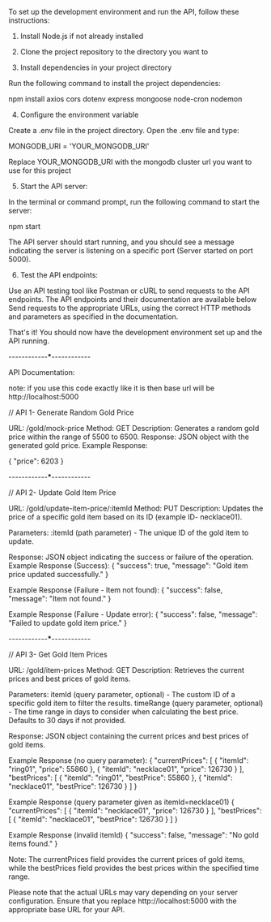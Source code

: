 To set up the development environment and run the API, follow these instructions:

1. Install Node.js if not already installed

2. Clone the project repository to the directory you want to

3. Install dependencies in your project directory

Run the following command to install the project dependencies:

npm install axios cors dotenv express mongoose node-cron nodemon

4. Configure the environment variable

Create a .env file in the project directory.
Open the .env file and type:

MONGODB_URI = 'YOUR_MONGODB_URI'

Replace YOUR_MONGODB_URI with the mongodb cluster url you want to use for this project

5. Start the API server:

In the terminal or command prompt, run the following command to start the server:

npm start

The API server should start running, and you should see a message indicating the server is listening on a specific port (Server started on port 5000).

6. Test the API endpoints:

Use an API testing tool like Postman or cURL to send requests to the API endpoints.
The API endpoints and their documentation are available below
Send requests to the appropriate URLs, using the correct HTTP methods and parameters as specified in the documentation.

That's it! You should now have the development environment set up and the API running.

------------**\***------------

API Documentation:

note: if you use this code exactly like it is then base url will be http://localhost:5000

// API 1- Generate Random Gold Price

URL: /gold/mock-price
Method: GET
Description: Generates a random gold price within the range of 5500 to 6500.
Response: JSON object with the generated gold price.
Example Response:

{
"price": 6203
}

------------**\***------------

// API 2- Update Gold Item Price

URL: /gold/update-item-price/:itemId
Method: PUT
Description: Updates the price of a specific gold item based on its ID (example ID- necklace01).

Parameters:
:itemId (path parameter) - The unique ID of the gold item to update.

Response: JSON object indicating the success or failure of the operation.
Example Response (Success):
{
"success": true,
"message": "Gold item price updated successfully."
}

Example Response (Failure - Item not found):
{
"success": false,
"message": "Item not found."
}

Example Response (Failure - Update error):
{
"success": false,
"message": "Failed to update gold item price."
}

------------**\***------------

// API 3- Get Gold Item Prices

URL: /gold/item-prices
Method: GET
Description: Retrieves the current prices and best prices of gold items.

Parameters:
itemId (query parameter, optional) - The custom ID of a specific gold item to filter the results.
timeRange (query parameter, optional) - The time range in days to consider when calculating the best price. Defaults to 30 days if not provided.

Response: JSON object containing the current prices and best prices of gold items.

Example Response (no query parameter):
{
"currentPrices": [
{
"itemId": "ring01",
"price": 55860
},
{
"itemId": "necklace01",
"price": 126730
}
],
"bestPrices": [
{
"itemId": "ring01",
"bestPrice": 55860
},
{
"itemId": "necklace01",
"bestPrice": 126730
}
]
}

Example Response (query parameter given as itemId=necklace01)
{
"currentPrices": [
{
"itemId": "necklace01",
"price": 126730
}
],
"bestPrices": [
{
"itemId": "necklace01",
"bestPrice": 126730
}
]
}

Example Response (invalid itemId)
{
"success": false,
"message": "No gold items found."
}

Note: The currentPrices field provides the current prices of gold items, while the bestPrices field provides the best prices within the specified time range.

Please note that the actual URLs may vary depending on your server configuration. Ensure that you replace http://localhost:5000 with the appropriate base URL for your API.
